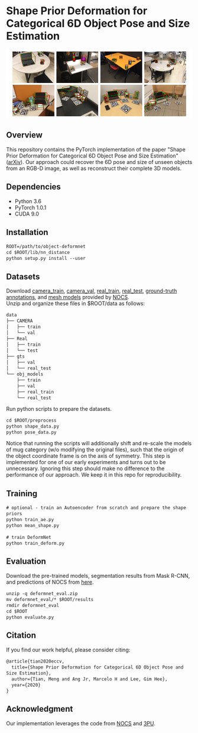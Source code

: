 # Shape Prior Deformation for Categorical 6D Object Pose and Size Estimation
![teaser](assets/teaser.png)

## Overview
This repository contains the PyTorch implementation of the paper "Shape Prior Deformation for Categorical 6D Object Pose and Size Estimation"
([arXiv](http://arxiv.org)).
Our approach could recover the 6D pose and size of unseen objects from an RGB-D image, as well as reconstruct their complete 3D models.

## Dependencies
* Python 3.6
* PyTorch 1.0.1
* CUDA 9.0

## Installation
```
ROOT=/path/to/object-deformnet
cd $ROOT/lib/nn_distance
python setup.py install --user
```

## Datasets
Download [camera_train](http://download.cs.stanford.edu/orion/nocs/camera_train.zip), [camera_val](http://download.cs.stanford.edu/orion/nocs/camera_val25K.zip),
[real_train](http://download.cs.stanford.edu/orion/nocs/real_train.zip), [real_test](http://download.cs.stanford.edu/orion/nocs/real_test.zip),
[ground-truth annotations](http://download.cs.stanford.edu/orion/nocs/gts.zip),
and [mesh models](http://download.cs.stanford.edu/orion/nocs/obj_models.zip)
provided by [NOCS](https://github.com/hughw19/NOCS_CVPR2019).<br/>
Unzip and organize these files in $ROOT/data as follows:
```
data
├── CAMERA
│   ├── train
│   └── val
├── Real
│   ├── train
│   └── test
├── gts
│   ├── val
│   └── real_test
└── obj_models
    ├── train
    ├── val
    ├── real_train
    └── real_test
```
Run python scripts to prepare the datasets.
```
cd $ROOT/preprocess
python shape_data.py
python pose_data.py
```
Notice that running the scripts will additionally shift and re-scale the models of mug category (w/o modifying the original files),
such that the origin of the object coordinate frame is on the axis of symmetry.
This step is implemented for one of our early experiments and turns out to be unnecessary.
Ignoring this step should make no difference to the performance of our approach.
We keep it in this repo for reproducibility.

## Training
```
# optional - train an Autoencoder from scratch and prepare the shape priors
python train_ae.py
python mean_shape.py

# train DeformNet
python train_deform.py
```

## Evaluation
Download the pre-trained models, segmentation results from Mask R-CNN, and predictions of NOCS from [here](https://drive.google.com/file/d/1p72NdY4Bie_sra9U8zoUNI4fTrQZdbnc/view?usp=sharing).
```
unzip -q deformnet_eval.zip
mv deformnet_eval/* $ROOT/results
rmdir deformnet_eval
cd $ROOT
python evaluate.py
```

## Citation
If you find our work helpful, please consider citing:
```
@article{tian2020eccv,
  title={Shape Prior Deformation for Categorical 6D Object Pose and Size Estimation},
  author={Tian, Meng and Ang Jr, Marcelo H and Lee, Gim Hee},
  year={2020}
}
```

## Acknowledgment
Our implementation leverages the code from [NOCS](https://github.com/hughw19/NOCS_CVPR2019) and [3PU](https://github.com/yifita/3PU_pytorch).
